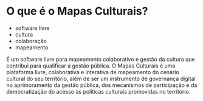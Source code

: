 # O que é o Mapas Culturais?

- software livre
- cultura
- colaboração
- mapeamento

É um software livre para mapeamento colaborativo e gestão da cultura que contribui para qualificar a gestão pública.
O Mapas Culturais é uma plataforma livre, colaborativa e interativa de mapeamento do cenário cultural do seu território, além de ser um instrumento de governança digital no aprimoramento da gestão pública, dos mecanismos de participação e da democratização do acesso às políticas culturais promovidas no território.
